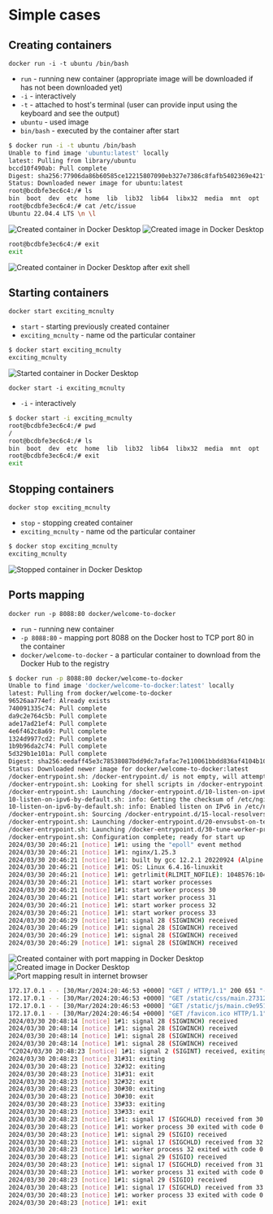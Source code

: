 # Simple cases

## Creating containers

`docker run -i -t ubuntu /bin/bash`

* `run` - running new container (appropriate image will be downloaded if has not been downloaded yet)
* `-i` - interactively
* `-t` - attached to host's terminal (user can provide input using the keyboard and see the output)
* `ubuntu` - used image
* `bin/bash` - executed by the container after start

```bash
$ docker run -i -t ubuntu /bin/bash
Unable to find image 'ubuntu:latest' locally
latest: Pulling from library/ubuntu
bccd10f490ab: Pull complete
Digest: sha256:77906da86b60585ce12215807090eb327e7386c8fafb5402369e421f44eff17e
Status: Downloaded newer image for ubuntu:latest
root@bcdbfe3ec6c4:/# ls
bin  boot  dev  etc  home  lib  lib32  lib64  libx32  media  mnt  opt  proc  root  run  sbin  srv  sys  tmp  usr  var
root@bcdbfe3ec6c4:/# cat /etc/issue
Ubuntu 22.04.4 LTS \n \l
```

![Created container in Docker Desktop](docker_run_i_t_ubuntu_-_containers.png "Created container in Docker Desktop")
![Created image in Docker Desktop](docker_run_i_t_ubuntu_-_images.png "Created image in Docker Desktop")

```bash
root@bcdbfe3ec6c4:/# exit
exit
```

![Created container in Docker Desktop after exit shell](docker_run_i_t_ubuntu_-_containers_-_after_exit.png "Created container in Docker Desktop after exit shell")

## Starting containers

`docker start exciting_mcnulty`

* `start` - starting previously created container
* `exciting_mcnulty` - name od the particular container

```bash
$ docker start exciting_mcnulty
exciting_mcnulty
```

![Started container in Docker Desktop](docker_start_container_-_containers.png "Started container in Docker Desktop")

`docker start -i exciting_mcnulty`

* `-i` - interactively

```bash
$ docker start -i exciting_mcnulty
root@bcdbfe3ec6c4:/# pwd
/
root@bcdbfe3ec6c4:/# ls
bin  boot  dev  etc  home  lib  lib32  lib64  libx32  media  mnt  opt  proc  root  run  sbin  srv  sys  tmp  usr  var
root@bcdbfe3ec6c4:/# exit
exit
```

## Stopping containers

`docker stop exciting_mcnulty`

* `stop` - stopping created container
* `exciting_mcnulty` - name od the particular container

```bash
$ docker stop exciting_mcnulty
exciting_mcnulty
```
![Stopped container in Docker Desktop](docker_stop_container_-_containers.png "Stopped container in Docker Desktop")

## Ports mapping

`docker run -p 8088:80 docker/welcome-to-docker`

* `run` - running new container
* `-p 8088:80` - mapping port 8088 on the Docker host to TCP port 80 in the container
* `docker/welcome-to-docker` - a particular container to download from the Docker Hub to the registry

```bash
$ docker run -p 8088:80 docker/welcome-to-docker
Unable to find image 'docker/welcome-to-docker:latest' locally
latest: Pulling from docker/welcome-to-docker
96526aa774ef: Already exists
740091335c74: Pull complete
da9c2e764c5b: Pull complete
ade17ad21ef4: Pull complete
4e6f462c8a69: Pull complete
1324d9977cd2: Pull complete
1b9b96da2c74: Pull complete
5d329b1e101a: Pull complete
Digest: sha256:eedaff45e3c78538087bdd9dc7afafac7e110061bbdd836af4104b10f10ab693
Status: Downloaded newer image for docker/welcome-to-docker:latest
/docker-entrypoint.sh: /docker-entrypoint.d/ is not empty, will attempt to perform configuration
/docker-entrypoint.sh: Looking for shell scripts in /docker-entrypoint.d/
/docker-entrypoint.sh: Launching /docker-entrypoint.d/10-listen-on-ipv6-by-default.sh
10-listen-on-ipv6-by-default.sh: info: Getting the checksum of /etc/nginx/conf.d/default.conf
10-listen-on-ipv6-by-default.sh: info: Enabled listen on IPv6 in /etc/nginx/conf.d/default.conf
/docker-entrypoint.sh: Sourcing /docker-entrypoint.d/15-local-resolvers.envsh
/docker-entrypoint.sh: Launching /docker-entrypoint.d/20-envsubst-on-templates.sh
/docker-entrypoint.sh: Launching /docker-entrypoint.d/30-tune-worker-processes.sh
/docker-entrypoint.sh: Configuration complete; ready for start up
2024/03/30 20:46:21 [notice] 1#1: using the "epoll" event method
2024/03/30 20:46:21 [notice] 1#1: nginx/1.25.3
2024/03/30 20:46:21 [notice] 1#1: built by gcc 12.2.1 20220924 (Alpine 12.2.1_git20220924-r10)
2024/03/30 20:46:21 [notice] 1#1: OS: Linux 6.4.16-linuxkit
2024/03/30 20:46:21 [notice] 1#1: getrlimit(RLIMIT_NOFILE): 1048576:1048576
2024/03/30 20:46:21 [notice] 1#1: start worker processes
2024/03/30 20:46:21 [notice] 1#1: start worker process 30
2024/03/30 20:46:21 [notice] 1#1: start worker process 31
2024/03/30 20:46:21 [notice] 1#1: start worker process 32
2024/03/30 20:46:21 [notice] 1#1: start worker process 33
2024/03/30 20:46:29 [notice] 1#1: signal 28 (SIGWINCH) received
2024/03/30 20:46:29 [notice] 1#1: signal 28 (SIGWINCH) received
2024/03/30 20:46:29 [notice] 1#1: signal 28 (SIGWINCH) received
2024/03/30 20:46:29 [notice] 1#1: signal 28 (SIGWINCH) received

```

![Created container with port mapping in Docker Desktop](docker_run_p_8088_80_-_containers.png "Created container with port mapping in Docker Desktop")
![Created image in Docker Desktop](docker_run_p_8088_80_-_images.png "Created image in Docker Desktop")
![Port mapping result in internet browser](docker_run_p_8088_80_-_browser.png "Port mapping result in internet browser")

```bash
172.17.0.1 - - [30/Mar/2024:20:46:53 +0000] "GET / HTTP/1.1" 200 651 "-" "Mozilla/5.0 (X11; Linux x86_64) AppleWebKit/537.36 (KHTML, like Gecko) Chrome/123.0.0.0 Safari/537.36 OPR/109.0.0.0" "-"
172.17.0.1 - - [30/Mar/2024:20:46:53 +0000] "GET /static/css/main.27312bf9.css HTTP/1.1" 200 791 "http://localhost:8088/" "Mozilla/5.0 (X11; Linux x86_64) AppleWebKit/537.36 (KHTML, like Gecko) Chrome/123.0.0.0 Safari/537.36 OPR/109.0.0.0" "-"
172.17.0.1 - - [30/Mar/2024:20:46:53 +0000] "GET /static/js/main.c9e951e4.js HTTP/1.1" 200 382506 "http://localhost:8088/" "Mozilla/5.0 (X11; Linux x86_64) AppleWebKit/537.36 (KHTML, like Gecko) Chrome/123.0.0.0 Safari/537.36 OPR/109.0.0.0" "-"
172.17.0.1 - - [30/Mar/2024:20:46:54 +0000] "GET /favicon.ico HTTP/1.1" 200 15086 "http://localhost:8088/" "Mozilla/5.0 (X11; Linux x86_64) AppleWebKit/537.36 (KHTML, like Gecko) Chrome/123.0.0.0 Safari/537.36 OPR/109.0.0.0" "-"
2024/03/30 20:48:14 [notice] 1#1: signal 28 (SIGWINCH) received
2024/03/30 20:48:14 [notice] 1#1: signal 28 (SIGWINCH) received
2024/03/30 20:48:14 [notice] 1#1: signal 28 (SIGWINCH) received
2024/03/30 20:48:14 [notice] 1#1: signal 28 (SIGWINCH) received
^C2024/03/30 20:48:23 [notice] 1#1: signal 2 (SIGINT) received, exiting
2024/03/30 20:48:23 [notice] 31#31: exiting
2024/03/30 20:48:23 [notice] 32#32: exiting
2024/03/30 20:48:23 [notice] 31#31: exit
2024/03/30 20:48:23 [notice] 32#32: exit
2024/03/30 20:48:23 [notice] 30#30: exiting
2024/03/30 20:48:23 [notice] 30#30: exit
2024/03/30 20:48:23 [notice] 33#33: exiting
2024/03/30 20:48:23 [notice] 33#33: exit
2024/03/30 20:48:23 [notice] 1#1: signal 17 (SIGCHLD) received from 30
2024/03/30 20:48:23 [notice] 1#1: worker process 30 exited with code 0
2024/03/30 20:48:23 [notice] 1#1: signal 29 (SIGIO) received
2024/03/30 20:48:23 [notice] 1#1: signal 17 (SIGCHLD) received from 32
2024/03/30 20:48:23 [notice] 1#1: worker process 32 exited with code 0
2024/03/30 20:48:23 [notice] 1#1: signal 29 (SIGIO) received
2024/03/30 20:48:23 [notice] 1#1: signal 17 (SIGCHLD) received from 31
2024/03/30 20:48:23 [notice] 1#1: worker process 31 exited with code 0
2024/03/30 20:48:23 [notice] 1#1: signal 29 (SIGIO) received
2024/03/30 20:48:23 [notice] 1#1: signal 17 (SIGCHLD) received from 33
2024/03/30 20:48:23 [notice] 1#1: worker process 33 exited with code 0
2024/03/30 20:48:23 [notice] 1#1: exit
```
